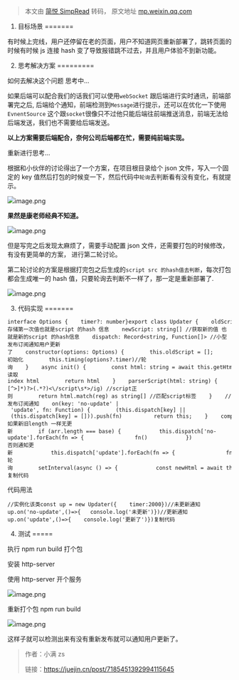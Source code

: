 > 本文由 [简悦 SimpRead](http://ksria.com/simpread/) 转码， 原文地址 [mp.weixin.qq.com](https://mp.weixin.qq.com/s/uPBxc8nzhjOIVv3NaD7vAw)

1. 目标场景
=======

有时候上完线，用户还停留在老的页面，用户不知道网页重新部署了，跳转页面的时候有时候 js 连接 hash 变了导致报错跳不过去，并且用户体验不到新功能。

2. 思考解决方案
=========

如何去解决这个问题 思考中...

如果后端可以配合我们的话我们可以使用`webSocket` 跟后端进行实时通讯，前端部署完之后, 后端给个通知，前端检测到`Message`进行提示，还可以在优化一下使用`EvnentSource` 这个跟`socket`很像只不过他只能后端往前端推送消息，前端无法给后端发送，我们也不需要给后端发送。

**以上方案需要后端配合，奈何公司后端都在忙，需要纯前端实现。**

重新进行思考...

根据和小伙伴的讨论得出了一个方案，在项目根目录给个 json 文件，写入一个固定的 key 值然后打包的时候变一下，然后代码中`轮询`去判断看有没有变化，有就提示。

![](https://mmbiz.qpic.cn/mmbiz_jpg/hp6WA88JQ4QSn81L6Nc2eRkcF6XlwFP4FI0q1Szlwc2onIcFAThXVVAHCXmfXjfuSb0KysBntrjkq2fxahoaow/640?wx_fmt=jpeg)image.png

**果然是康老师经典不知道。**

![](https://mmbiz.qpic.cn/mmbiz_jpg/hp6WA88JQ4QSn81L6Nc2eRkcF6XlwFP4vKj8uAmgXyrY7LEr4lK2Qop0ugZdNicBTFbFhFaQicvhZ4Gz9cGDxb0g/640?wx_fmt=jpeg)image.png

但是写完之后发现太麻烦了，需要手动配置 json 文件，还需要打包的时候修改，有没有更简单的方案， 进行第二轮讨论。

第二轮讨论的方案是根据打完包之后生成的`script src 的hash值去判断`，每次打包都会生成唯一的 hash 值，只要轮询去判断不一样了，那一定是重新部署了.

![](https://mmbiz.qpic.cn/mmbiz/bwG40XYiaOKnia4HTTrNhiak6S5VicbUIF38uPHerS7Ad7QHJS0WM7aHANB0oRDBic5MZRfMGu4nw9fIab1S7ichUvbA/640?wx_fmt=jpeg&wxfrom=5&wx_lazy=1&wx_co=1)image.png

3. 代码实现
=======

```
interface Options {    timer?: number}export class Updater {    oldScript: string[] //存储第一次值也就是script 的hash 信息    newScript: string[] //获取新的值 也就是新的script 的hash信息    dispatch: Record<string, Function[]> //小型发布订阅通知用户更新了    constructor(options: Options) {        this.oldScript = [];        this.newScript = []        this.dispatch = {}        this.init() //初始化        this.timing(options?.timer)//轮询    }    async init() {        const html: string = await this.getHtml()        this.oldScript = this.parserScript(html)    }    async getHtml() {        const html = await fetch('/').then(res => res.text());//读取index html        return html    }    parserScript(html: string) {        const reg = new RegExp(/<script(?:\s+[^>]*)?>(.*?)<\/script\s*>/ig) //script正则        return html.match(reg) as string[] //匹配script标签    }    //发布订阅通知    on(key: 'no-update' | 'update', fn: Function) {        (this.dispatch[key] || (this.dispatch[key] = [])).push(fn)          return this;    }    compare(oldArr: string[], newArr: string[]) {        const base = oldArr.length        const arr = Array.from(new Set(oldArr.concat(newArr)))        //如果新旧length 一样无更新        if (arr.length === base) {            this.dispatch['no-update'].forEach(fn => {                fn()            })                } else {            //否则通知更新            this.dispatch['update'].forEach(fn => {                fn()            })        }    }    timing(time = 10000) {         //轮询        setInterval(async () => {            const newHtml = await this.getHtml()            this.newScript = this.parserScript(newHtml)            this.compare(this.oldScript, this.newScript)        }, time)    }}复制代码
```

代码用法

```
//实例化该类const up = new Updater({    timer:2000})//未更新通知up.on('no-update',()=>{   console.log('未更新')})//更新通知up.on('update',()=>{    console.log('更新了')})复制代码
```

4. 测试
=====

执行 npm run build 打个包

安装 http-server

使用 http-server 开个服务

![](https://mmbiz.qpic.cn/mmbiz/bwG40XYiaOKnia4HTTrNhiak6S5VicbUIF38vGyucHBLEIRdbwmicA4lFXLJhWn71DAoTy5Hicicq8Oiav0eJV9YlxkBMQ/640?wx_fmt=jpeg&wxfrom=5&wx_lazy=1&wx_co=1)image.png

重新打个包 npm run build

![](https://mmbiz.qpic.cn/mmbiz/bwG40XYiaOKnia4HTTrNhiak6S5VicbUIF38x398eE1eibqXkFgeBS66iaXbrzSmDIsnzpPlIZAuTvALH6xIY09FhianA/640?wx_fmt=jpeg&wxfrom=5&wx_lazy=1&wx_co=1)image.png

这样子就可以检测出来有没有重新发布就可以通知用户更新了。

> 作者：小满 zs
> 
> 链接：https://juejin.cn/post/7185451392994115645
